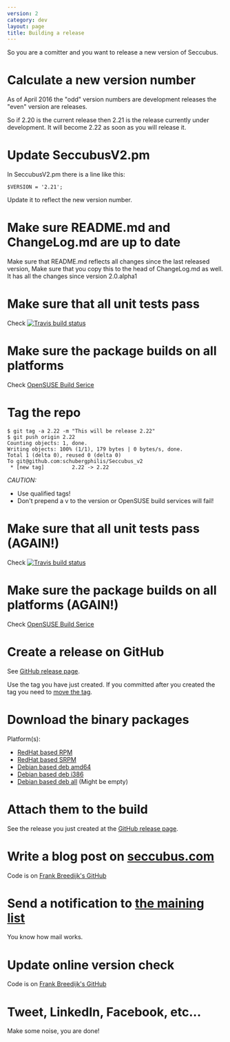 ```yaml
---
version: 2
category: dev
layout: page
title: Building a release
---
```


So you are a comitter and you want to release a new version of Seccubus.

# Calculate a new version number

As of April 2016 the "odd" version numbers are development releases the "even" version are releases.

So if 2.20 is the current release then 2.21 is the release currently under development. It will become 2.22 as soon as you will release it.

# Update SeccubusV2.pm

In SeccubusV2.pm there is a line like this:

```
$VERSION = '2.21';
```

Update it to reflect the new version number.

# Make sure README.md and ChangeLog.md are up to date

Make sure that README.md reflects all changes since the last released version, Make sure that you copy this to the head of ChangeLog.md as well. It has all the changes since version 2.0.alpha1

# Make sure that all unit tests pass

Check [![Travis build status](https://travis-ci.org/schubergphilis/Seccubus_v2.svg?branch=master)](https://travis-ci.org/schubergphilis/Seccubus_v2/)

# Make sure the package builds on all platforms

Check [OpenSUSE Build Serice](https://build.opensuse.org/package/show/home:seccubus/Seccubus)

# Tag the repo

```
$ git tag -a 2.22 -m "This will be release 2.22"
$ git push origin 2.22
Counting objects: 1, done.
Writing objects: 100% (1/1), 179 bytes | 0 bytes/s, done.
Total 1 (delta 0), reused 0 (delta 0)
To git@github.com:schubergphilis/Seccubus_v2
 * [new tag]         2.22 -> 2.22
```

*CAUTION:*

* Use qualified tags!
* Don't prepend a v to the version or OpenSUSE build services will fail!

# Make sure that all unit tests pass (AGAIN!)

Check [![Travis build status](https://travis-ci.org/schubergphilis/Seccubus_v2.svg?branch=master)](https://travis-ci.org/schubergphilis/Seccubus_v2/)

# Make sure the package builds on all platforms (AGAIN!)

Check [OpenSUSE Build Serice](https://build.opensuse.org/package/show/home:seccubus/Seccubus)

# Create a release on GitHub

See [GitHub release page](https://github.com/schubergphilis/Seccubus_v2/releases).

Use the tag you have just created. If you committed after you created the tag you need to [move the tag](http://stackoverflow.com/questions/8044583/how-can-i-move-a-tag-on-a-git-branch-to-a-different-commit).

# Download the binary packages

Platform(s):

* [RedHat based RPM](http://download.opensuse.org/repositories/home:/seccubus/RHEL_7/noarch/)
* [RedHat based SRPM](http://download.opensuse.org/repositories/home:/seccubus/RHEL_7/src/)
* [Debian based deb amd64](http://download.opensuse.org/repositories/home:/seccubus/xUbuntu_15.10/amd64/)
* [Debian based deb i386](http://download.opensuse.org/repositories/home:/seccubus/xUbuntu_15.10/i386/)
* [Debian based deb all](http://download.opensuse.org/repositories/home:/seccubus/xUbuntu_15.10/all/) (Might be empty)

# Attach them to the build

See the release you just created at the [GitHub release page](https://github.com/schubergphilis/Seccubus_v2/releases).

# Write a blog post on [seccubus.com](/)

Code is on [Frank Breedijk's GitHub](https://github.com/seccubus/seccubus.github.io/tree/master/_posts)

# Send a notification to [the maining list](https://www.seccubus.com/mailing_list/subscribe/)

You know how mail works.

# Update online version check

Code is on [Frank Breedijk's GitHub](https://github.com/seccubus/seccubus.github.io/tree/master/_posts)

# Tweet, LinkedIn, Facebook, etc...

Make some noise, you are done!

